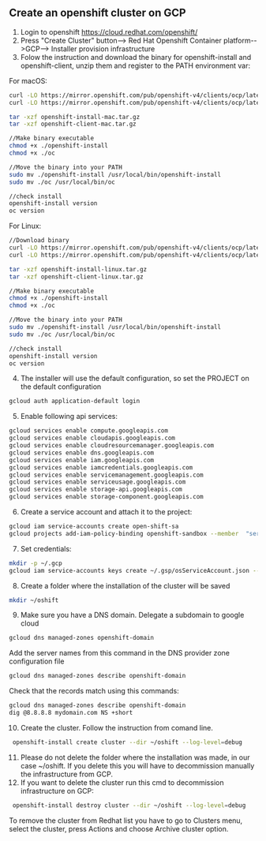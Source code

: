 ## Create an openshift cluster on GCP

1. Login to openshift https://cloud.redhat.com/openshift/
2. Press "Create Cluster" button--> Red Hat Openshift Container platform-->GCP--> Installer provision infrastructure
3. Folow the instruction and download the binary for openshift-install and openshift-client, unzip them and register to the PATH environment var:

For macOS:
```bash
curl -LO https://mirror.openshift.com/pub/openshift-v4/clients/ocp/latest/openshift-install-mac.tar.gz
curl -LO https://mirror.openshift.com/pub/openshift-v4/clients/ocp/latest/openshift-client-mac.tar.gz

tar -xzf openshift-install-mac.tar.gz 
tar -xzf openshift-client-mac.tar.gz 

//Make binary executable
chmod +x ./openshift-install
chmod +x ./oc

//Move the binary into your PATH
sudo mv ./openshift-install /usr/local/bin/openshift-install
sudo mv ./oc /usr/local/bin/oc

//check install
openshift-install version
oc version
```

For Linux:
```bash
//Download binary
curl -LO https://mirror.openshift.com/pub/openshift-v4/clients/ocp/latest/openshift-install-linux.tar.gz
curl -LO https://mirror.openshift.com/pub/openshift-v4/clients/ocp/latest/openshift-client-linux.tar.gz

tar -xzf openshift-install-linux.tar.gz 
tar -xzf openshift-client-linux.tar.gz 

//Make binary executable
chmod +x ./openshift-install
chmod +x ./oc

//Move the binary into your PATH
sudo mv ./openshift-install /usr/local/bin/openshift-install
sudo mv ./oc /usr/local/bin/oc

//check install
openshift-install version
oc version
```
4. The installer will use the default configuration, so set the PROJECT on the default configuration
```bash
gcloud auth application-default login
```
5. Enable following api services:
```bash
gcloud services enable compute.googleapis.com
gcloud services enable cloudapis.googleapis.com 
gcloud services enable cloudresourcemanager.googleapis.com 
gcloud services enable dns.googleapis.com 
gcloud services enable iam.googleapis.com 
gcloud services enable iamcredentials.googleapis.com 
gcloud services enable servicemanagement.googleapis.com
gcloud services enable serviceusage.googleapis.com
gcloud services enable storage-api.googleapis.com 
gcloud services enable storage-component.googleapis.com
```
6. Create a service account and attach it to the project:
```bash
gcloud iam service-accounts create open-shift-sa
gcloud projects add-iam-policy-binding openshift-sandbox --member  "serviceAccount:open-shift-sa@openshift-sandbox-id.iam.gserviceaccount.com" --role "roles/owner"
``` 
7. Set credentials:
```bash
mkdir -p ~/.gcp
gcloud iam service-accounts keys create ~/.gsp/osServiceAccount.json --iam-account open-shift-sa@openshift-sandbox-id.iam.gserviceaccount.com 
```
8. Create a folder where the installation of the cluster will be saved
```bash
mkdir ~/oshift
```
9. Make sure you have a DNS domain. Delegate a subdomain to google cloud
```bash
gcloud dns managed-zones openshift-domain
```

Add the server names from this command in the DNS provider zone configuration file
```bash
gcloud dns managed-zones describe openshift-domain
```

Check that the records match using this commands:
```bash
gcloud dns managed-zones describe openshift-domain
dig @8.8.8.8 mydomain.com NS +short
```
10. Create the cluster. Follow the instruction from comand line. 
```bash
 openshift-install create cluster --dir ~/oshift --log-level=debug
```
11. Please do not delete the folder where the installation was made, in our case ~/oshift. If you delete this you will have to decommission manually the infrastructure from GCP.
12. If you want to delete the cluster run this cmd to decommission infrastructure on GCP:
```bash
 openshift-install destroy cluster --dir ~/oshift --log-level=debug
```
 To remove the cluster from Redhat list you have to go to Clusters menu, select the cluster, press Actions and choose Archive cluster option.

